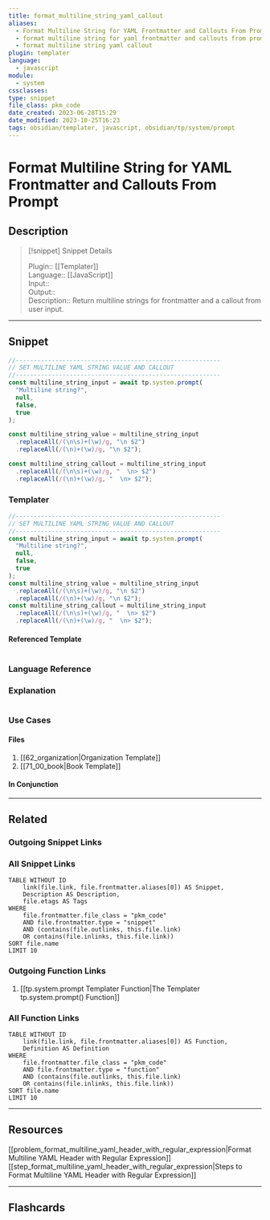 ```yaml
---
title: format_multiline_string_yaml_callout
aliases:
  - Format Multiline String for YAML Frontmatter and Callouts From Prompt
  - format multiline string for yaml frontmatter and callouts from prompt
  - format multiline string yaml callout
plugin: templater
language:
  - javascript
module:
  - system
cssclasses:
type: snippet
file_class: pkm_code
date_created: 2023-06-28T15:29
date_modified: 2023-10-25T16:23
tags: obsidian/templater, javascript, obsidian/tp/system/prompt
---
```

# Format Multiline String for YAML Frontmatter and Callouts From Prompt

## Description

> [!snippet] Snippet Details
>  
> Plugin:: [[Templater]]  
> Language:: [[JavaScript]]  
> Input::  
> Output::  
> Description:: Return multiline strings for frontmatter and a callout from user input.

---

## Snippet

<!-- Add the full code including explanatory comments  -->

```javascript
//---------------------------------------------------------  
// SET MULTILINE YAML STRING VALUE AND CALLOUT
//---------------------------------------------------------
const multiline_string_input = await tp.system.prompt(
  "Multiline string?",
  null,
  false,
  true
);

const multiline_string_value = multiline_string_input
  .replaceAll(/(\n\s)+(\w)/g, "\n $2")
  .replaceAll(/(\n)+(\w)/g, "\n $2");

const multiline_string_callout = multiline_string_input
  .replaceAll(/(\n\s)+(\w)/g, "  \n> $2")
  .replaceAll(/(\n)+(\w)/g, "  \n> $2");
```

### Templater

<!-- Add the full code as it appears in the template  -->  
<!-- Exclude explanatory comments  -->

```javascript
//---------------------------------------------------------  
// SET MULTILINE YAML STRING VALUE AND CALLOUT
//---------------------------------------------------------
const multiline_string_input = await tp.system.prompt(
  "Multiline string?",
  null,
  false,
  true
);
const multiline_string_value = multiline_string_input
  .replaceAll(/(\n\s)+(\w)/g, "\n $2")
  .replaceAll(/(\n)+(\w)/g, "\n $2");
const multiline_string_callout = multiline_string_input
  .replaceAll(/(\n\s)+(\w)/g, "  \n> $2")
  .replaceAll(/(\n)+(\w)/g, "  \n> $2");
```

#### Referenced Template

<!-- If applicable, add the referenced template  -->

```javascript

```

### Language Reference

<!-- Recreate the code with links to files  -->

### Explanation

```javascript

```

### Use Cases

#### Files

<!-- Files containing the snippet  -->

1. [[62_organization|Organization Template]]
2. [[71_00_book|Book Template]]

#### In Conjunction

<!-- Snippets used together with this snippet  -->

---

## Related

### Outgoing Snippet Links

<!-- Link related snippet here -->

### All Snippet Links

<!-- Query limit 10  -->

```dataview
TABLE WITHOUT ID
	link(file.link, file.frontmatter.aliases[0]) AS Snippet,
	Description AS Description,
	file.etags AS Tags
WHERE 
	file.frontmatter.file_class = "pkm_code"
	AND file.frontmatter.type = "snippet"
	AND (contains(file.outlinks, this.file.link)
	OR contains(file.inlinks, this.file.link))
SORT file.name
LIMIT 10
```

### Outgoing Function Links

<!-- Link related functions here -->

1. [[tp.system.prompt Templater Function|The Templater tp.system.prompt() Function]]

### All Function Links

<!-- Query limit 10  -->

```dataview
TABLE WITHOUT ID
	link(file.link, file.frontmatter.aliases[0]) AS Function,
	Definition AS Definition
WHERE 
	file.frontmatter.file_class = "pkm_code"
	AND file.frontmatter.type = "function"
	AND (contains(file.outlinks, this.file.link)
	OR contains(file.inlinks, this.file.link))
SORT file.name
LIMIT 10
```

---

## Resources

[[problem_format_multiline_yaml_header_with_regular_expression|Format Multiline YAML Header with Regular Expression]]  
[[step_format_multiline_yaml_header_with_regular_expression|Steps to Format Multiline YAML Header with Regular Expression]]

---

## Flashcards

